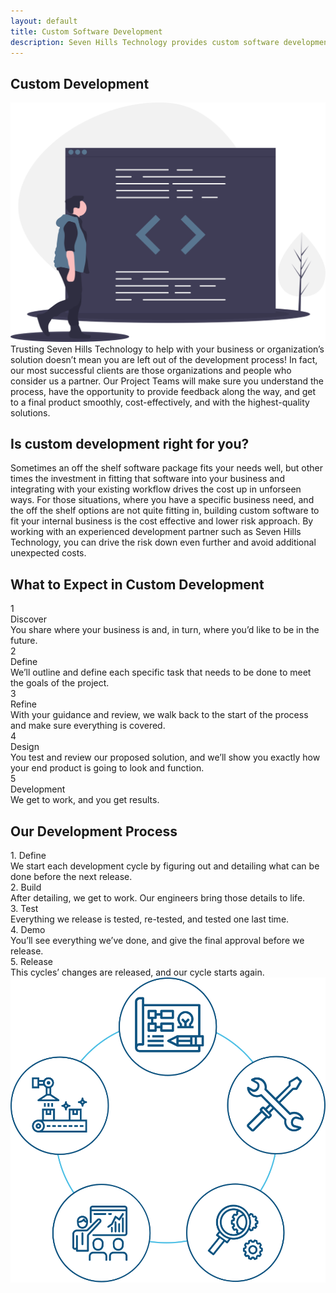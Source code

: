 ```yaml
---
layout: default
title: Custom Software Development
description: Seven Hills Technology provides custom software development of web apps and mobile apps to clients in the Cincinnati area. 
---
```


<section class="sh-intro">
    <div class="sh-tagline">
        <h1 class="sh-header-lines"><span>Custom Development</span></h1>
        <div class="sh-page-feature" >
            <img src="/images/development-color.svg" alt="Custom Development" />
        </div>
    </div>
    <div class="sh-description">
        Trusting Seven Hills Technology to help with your business or organization’s solution doesn’t mean you are left out of the development process! In fact, our most successful clients are those organizations and people who consider us a partner. Our Project Teams will make sure you understand the process, have the opportunity to provide feedback along the way, and get to a final product smoothly, cost-effectively, and with the highest-quality solutions.
    </div>
    <h2 class="sh-header-lines"><span>Is custom development right for you?</span></h2>
    <div class="sh-description">
        Sometimes an off the shelf software package fits your needs well, but other times the investment in fitting that software into your business and integrating with your existing workflow drives the cost up in unforseen ways. For those situations, where you have a specific business need, and the off the shelf options are not quite fitting in, building custom software to fit your internal business is the cost effective and lower risk approach. By working with an experienced development partner such as Seven Hills Technology, you can drive the risk down even further and avoid additional unexpected costs.
    </div>
</section>

<div class="sh-band-flair dark-top"></div> 
<section class="sh-dark-band">
    <h2 class="sh-dark-band-header">What to Expect in Custom Development</h2>
    <div class="steps">
        <div class="step">
            <div class="step-number">1</div>
            <div class="step-title">Discover</div>
            <div class="step-caption">
                You share where your business is and, in turn, where you’d like to be in the future. 
            </div>
        </div>
        <div class="step">
            <div class="step-number">2</div>
            <div class="step-title">Define</div>
            <div class="step-caption">
                We’ll outline and define each specific task that needs to be done to meet the goals of the project.
            </div>
        </div>
        <div class="step">
            <div class="step-number">3</div>
            <div class="step-title">Refine</div>
            <div class="step-caption">
                With your guidance and review, we walk back to the start of the process and make sure everything is covered.
            </div>
        </div>
        <div class="step">
            <div class="step-number">4</div>
            <div class="step-title">Design</div>
            <div class="step-caption">
                You test and review our proposed solution, and we’ll show you exactly how your end product is going to look and function.
            </div>
        </div>
        <div class="step">
            <div class="step-number">5</div>
            <div class="step-title">Development</div>
            <div class="step-caption">
                We get to work, and you get results.
            </div>
        </div>
    </div>
</section>
<div class="sh-band-flair dark-bottom"></div> 

<section class="sh-white-band">
    <h2 class="sh-white-band-header">Our Development Process</h2>
    <div class="dev-steps">
        <div class="dev-step-list">
            <div class="dev-step">
                <div class="dev-step-title">1. Define</div>
                <div class="dev-step-description">We start each development cycle by figuring out and detailing what can be done before the next release.</div>
            </div>
            <div class="dev-step">
                <div class="dev-step-title">2. Build</div>
                <div class="dev-step-description">After detailing, we get to work. Our engineers bring those details to life.</div>
            </div>
            <div class="dev-step">
                <div class="dev-step-title">3. Test</div>
                <div class="dev-step-description">Everything we release is tested, re-tested, and tested one last time.</div>
            </div>
            <div class="dev-step">
                <div class="dev-step-title">4. Demo</div>
                <div class="dev-step-description">You’ll see everything we’ve done, and give the final approval before we release.</div>
            </div>
            <div class="dev-step">
                <div class="dev-step-title">5. Release</div>
                <div class="dev-step-description">This cycles’ changes are released, and our cycle starts again.</div>
            </div>
        </div>
        <div class="dev-step-graphic">
            <img src="/images/dev-process.svg" alt="Development Process" />
        </div>
    </div>
</section>